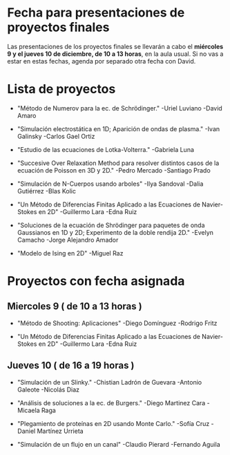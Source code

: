 # Fecha para presentaciones de proyectos finales

Las presentaciones de los proyectos finales se llevarán a cabo el **miércoles 9 y el jueves 10 de diciembre, de 10 a 13 horas**, en la aula usual. Si no vas a estar en estas fechas, agenda por separado otra fecha con David.


# Lista de proyectos

- "Método de Numerov para la ec. de Schrödinger."
-Uriel Luviano
-David Amaro

- "Simulación electrostática en 1D; Aparición de ondas de plasma."
-Ivan Galinsky
-Carlos Gael Ortiz 

- "Estudio de las ecuaciones de Lotka-Volterra."
-Gabriela Luna

- "Succesive Over Relaxation Method para resolver distintos casos de la ecuación de Poisson en 3D y 2D."
-Pedro Mercado
-Santiago Prado

- "Simulación de N-Cuerpos usando arboles"
-Ilya Sandoval
-Dalia Gutiérrez
-Blas Kolic

- "Un Método de Diferencias Finitas Aplicado a las Ecuaciones de Navier-Stokes en 2D"
-Guillermo Lara
-Edna Ruiz

- "Soluciones de la ecuación de Shrödinger para paquetes de onda Gaussianos en 1D y 2D; Experimento de la doble rendija 2D."
-Evelyn Camacho
-Jorge Alejandro Amador

- "Modelo de Ising en 2D"
-Miguel Raz

# Proyectos con fecha asignada
## Miercoles 9 ( de 10 a 13 horas )
- "Método de Shooting: Aplicaciones"
-Diego Domínguez
-Rodrigo Fritz

- "Un Método de Diferencias Finitas Aplicado a las Ecuaciones de Navier-Stokes en 2D"
-Guillermo Lara
-Edna Ruiz

## Jueves 10 ( de 16 a 19 horas )
- "Simulación de un Slinky."
-Chistian Ladrón de Guevara
-Antonio Galeote 
-Nicolás Diaz

- "Análisis de soluciones a la ec. de Burgers."
-Diego Martinez Cara 
-Micaela Raga

- "Plegamiento de proteínas en 2D usando Monte Carlo."
-Sofía Cruz
-Daniel Martínez Urrieta

- "Simulación de un flujo en un canal"
-Claudio Pierard
-Fernando Aguila

